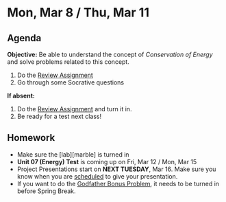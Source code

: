Mon, Mar 8 / Thu, Mar 11
==================

Agenda
---------
**Objective:** Be able to understand the concept of *Conservation of Energy* and solve problems related to this concept.

1. Do the [Review Assignment][assmt]
5. Go through some Socrative questions

**If absent:** 

1. Do the [Review Assignment][assmt] and turn it in.
2. Be ready for a test next class!

Homework 
-------------
- Make sure the [lab][marble] is turned in
- **Unit 07 (Energy) Test** is coming up on Fri, Mar 12 / Mon, Mar 15
- Project Presentations start on **NEXT TUESDAY**, Mar 16.  Make sure you know when you are [scheduled][sched] to give your presentation.
- If you want to do the [Godfather Bonus Problem][godfather], it needs to be turned in before Spring Break.

[sched]: https://avoncsc-my.sharepoint.com/:x:/g/personal/zjrohrbach_avon-schools_org/EVsn6ZkyMl5JvXYEBYTGRvoBX3OiSecqg16WeqB-1EcFXQ?e=287pOt
[assmt]: https://avon.schoology.com/assignment/4744810915/
[godfather]: https://avon.schoology.com/assignment/4744040535/
<!--stackedit_data:
eyJoaXN0b3J5IjpbMTU5ODgxNTIzOCwxMTg3OTI1OTM2LDcwMj
M5NDkyOCw2MjkyMzc3NiwxNzY4MjE1NzksLTE5MDMxNjg4NTEs
LTQ5MDgzNjI0LC0yMTAzOTcyNTkxLDExNDE1NDUwMjcsMTgwNj
A3NzExOSwxODY5MDczNzMyLC0xNDQxNzQ3NjkwLDEzMTc1NzQy
NTgsLTExMTMzOTAxOTUsMTQwMzQyNzk3OCw1OTg1NDE4ODYsNz
IxMzU1MDIwLDE1MDg5OTE4NTAsLTEwNDA1MjA3NDAsMTc0MjE2
NDk4NV19
-->